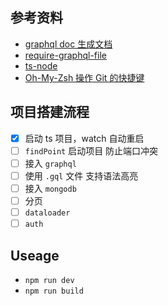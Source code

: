 ## 参考资料

- [graphql doc 生成文档](https://github.com/2fd/graphdoc)
- [require-graphql-file](https://www.npmjs.com/package/require-graphql-file)
- [ts-node](https://github.com/TypeStrong/ts-node)
- [Oh-My-Zsh 操作 Git 的快捷键](https://segmentfault.com/a/1190000007145316)

## 项目搭建流程

- [x] 启动 ts 项目，watch 自动重启
- [ ] `findPoint` 启动项目 防止端口冲突
- [ ] 接入 `graphql`
- [ ] 使用 `.gql` 文件 支持语法高亮
- [ ] 接入 `mongodb`
- [ ] 分页
- [ ] `dataloader`
- [ ] `auth`

## Useage

- `npm run dev`
- `npm run build`

